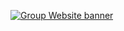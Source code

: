 [![Group Website banner](./image/site_banner.png)](https://metahofzicht.github.io/oefening-website-GitHub)
